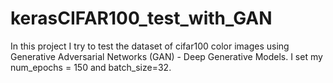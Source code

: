 # kerasCIFAR100_test_with_GAN
In this project I try to test the dataset of cifar100 color images using Generative Adversarial Networks (GAN) - Deep Generative Models. I set my num_epochs = 150 and batch_size=32.
